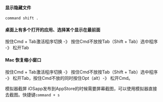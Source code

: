 #### 显示隐藏文件

`command shift .`

#### 桌面上有多个打开的应用、选择某个显示在最前面

按住Cmd + Tab激活程序切换 -》 按住Cmd不放按Tab（Shift + Tab）选中程序 -》 松开Tab

#### Mac 恢复缩小窗口

按住Cmd + Tab激活程序切换 -》 按住Cmd不放按Tab（Shift + Tab）选中程序 -》 松开Tab，按住Cmd不放的同时按住Opt（alt）-》 松开Cmd。

模拟器截屏
iOSapp发布到AppStore的时候需要屏幕截图，可以使用模拟器直接去截图。快捷键` command + s `

